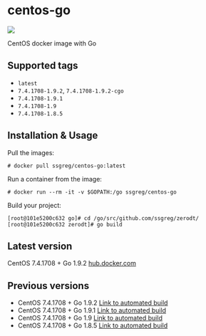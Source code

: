 # centos-go

[![](https://dockerbuildbadges.quelltext.eu/status.svg?organization=ssgreg&repository=centos-go)](https://hub.docker.com/r/ssgreg/centos-go/builds/)

CentOS docker image with Go

## Supported tags

* `latest`
* `7.4.1708-1.9.2`, `7.4.1708-1.9.2-cgo`
* `7.4.1708-1.9.1`
* `7.4.1708-1.9`
* `7.4.1708-1.8.5`

## Installation & Usage

Pull the images:

```
# docker pull ssgreg/centos-go:latest
```

Run a container from the image:

```
# docker run --rm -it -v $GOPATH:/go ssgreg/centos-go
```

Build your project:

```
[root@101e5200c632 go]# cd /go/src/github.com/ssgreg/zerodt/
[root@101e5200c632 zerodt]# go build
```

## Latest version

CentOS 7.4.1708 + Go 1.9.2
[hub.docker.com](https://hub.docker.com/r/ssgreg/centos-go/)

## Previous versions

* CentOS 7.4.1708 + Go 1.9.2 [Link to automated build](https://hub.docker.com/r/ssgreg/centos-go/builds/bwgs8xxehfb2z2a3dtioakq/)
* CentOS 7.4.1708 + Go 1.9.1 [Link to automated build](https://hub.docker.com/r/ssgreg/centos-go/builds/bmrfkmrxnrfwpyd5ercazxg/)
* CentOS 7.4.1708 + Go 1.9 [Link to automated build](https://hub.docker.com/r/ssgreg/centos-go/builds/bhg3y8cckzhxvuqovuljlpb/)
* CentOS 7.4.1708 + Go 1.8.5 [Link to automated build](https://hub.docker.com/r/ssgreg/centos-go/builds/btmhrfszu5osrba8hz4y3tf/)
